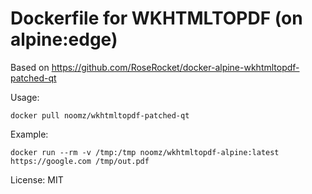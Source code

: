 Dockerfile for WKHTMLTOPDF (on alpine:edge)
===

Based on https://github.com/RoseRocket/docker-alpine-wkhtmltopdf-patched-qt

Usage:

`docker pull noomz/wkhtmltopdf-patched-qt`

Example:

`docker run --rm -v /tmp:/tmp noomz/wkhtmltopdf-alpine:latest https://google.com /tmp/out.pdf`

License: MIT
